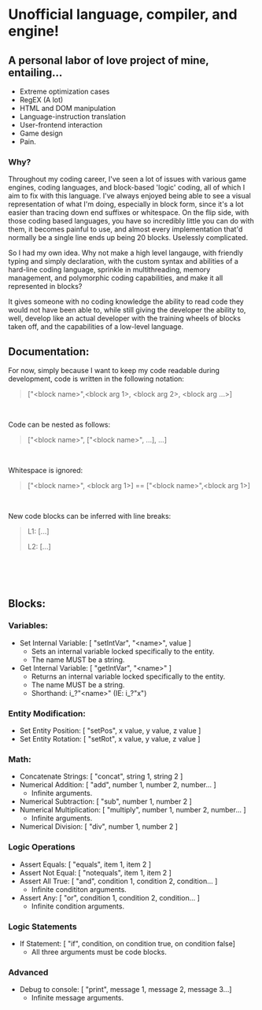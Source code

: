 # Unofficial language, compiler, and engine!
## A personal labor of love project of mine, entailing...
- Extreme optimization cases
- RegEX (A lot)
- HTML and DOM manipulation
- Language-instruction translation
- User-frontend interaction
- Game design
- Pain.
### Why?
Throughout my coding career, I've seen a lot of issues with various game engines, coding languages, and block-based 'logic' coding, all of which I aim to fix with this language. I've always enjoyed being able to see a visual representation of what I'm doing, especially in block form, since it's a lot easier than tracing down end suffixes or whitespace. On the flip side, with those coding based languages, you have so incredibly little you can do with them, it becomes painful to use, and almost every implementation that'd normally be a single line ends up being 20 blocks. Uselessly complicated. 

So I had my own idea. Why not make a high level langauge, with friendly typing and simply declaration, with the custom syntax and abilities of a hard-line coding language, sprinkle in multithreading, memory management, and polymorphic coding capabilities, and make it all represented in blocks?

It gives someone with no coding knowledge the ability to read code they would not have been able to, while still giving the developer the ability to, well, develop like an actual developer with the training wheels of blocks taken off, and the capabilities of a low-level language.

## Documentation:
For now, simply because I want to keep my code readable during development, code is written in the following notation:
>["<block name\>",<block arg 1>, <block arg 2>, <block arg ...>]

<br>

Code can be nested as follows:
>["<block name\>", ["<block name\>", ...], ...]


<br>

Whitespace is ignored:
>["<block name\>", <block arg 1>] == ["<block name\>",<block arg 1>]

<br>

New code blocks can be inferred with line breaks:
>L1: [...]
>
>L2: [...]


<br>
<br>
<br>

## Blocks:
### Variables:
- Set Internal Variable: [ "setIntVar", "<name\>", value ]
	- Sets an internal variable locked specifically to the entity. 
  - The name MUST be a string.
- Get Internal Variable: [ "getIntVar", "<name\>" ]
	- Returns an internal variable locked specifically to the entity.
  - The name MUST be a string.
  - Shorthand: i_?"<name\>" (IE: i_?"x")
### Entity Modification:
- Set Entity Position: [ "setPos", x value, y value, z value ]
- Set Entity Rotation: [ "setRot", x value, y value, z value ]
### Math:
- Concatenate Strings: [ "concat", string 1, string 2 ]
- Numerical Addition: [ "add", number 1, number 2, number... ]
	- Infinite arguments.
- Numerical Subtraction: [ "sub", number 1, number 2 ]
- Numerical Multiplication: [ "multiply", number 1, number 2, number... ]
	- Infinite arguments.
- Numerical Division: [ "div", number 1, number 2 ]
### Logic Operations
- Assert Equals: [ "equals", item 1, item 2 ]
- Assert Not Equal: [ "notequals", item 1, item 2 ]
- Assert All True: [ "and", condition 1, condition 2, condition... ]
	- Infinite condititon arguments.
- Assert Any: [ "or", condition 1, condition 2, condition... ]
	- Infinite condition arguments.
### Logic Statements
- If Statement: [ "if", condition, on condition true, on condition false]
	- All three arguments must be code blocks.
### Advanced
- Debug to console: [ "print", message 1, message 2, message 3...]
	- Infinite message arguments.

<!--![Console](info/Console.png)
